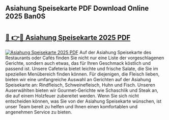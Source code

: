 ## Asiahung Speisekarte PDF Download Online 2025 Ban0S

# <h2><a href="http://gcbyhi6.nevu.top/?p=Asiahung+Speisekarte">🔗 👉🔴 Asiahung Speisekarte 2025 PDF</a></h2>

[![Asiahung Speisekarte 2025 PDF](https://i.imgur.com/dBaPXMq.png)](http://gcbyhi6.nevu.top/?p=Asiahung+Speisekarte)
Auf der Asiahung Speisekarte des Restaurants oder Cafés finden Sie nicht nur eine Liste der vorgeschlagenen Gerichte, sondern auch etwas, das für Ihren Geschmack köstlich und passend ist. Unsere Cafeteria bietet leichte und frische Salate, die Sie im speziellen Menübereich finden können. Für diejenigen, die Fleisch lieben, bieten wir eine umfangreiche Auswahl an Gerichten auf der Asiahung Speisekarte an: Rindfleisch, Schweinefleisch, Huhn und Fisch. Unseren Auserwählten bieten wir Gourmet-Gerichte wie Schaschlik und Steak an, die auf einem Holzfeuer zubereitet werden. Wenn Sie sich nicht entscheiden können, was Sie von der Asiahung Speisekarte wünschen, ist unser Team bereit zu helfen und Ihnen einen komfortablen und angenehmen Service zu bieten.
